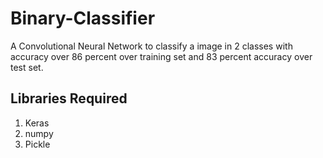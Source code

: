 # Binary-Classifier
A Convolutional Neural Network to classify a image in 2 classes with accuracy over 86 percent over training set and 83 percent accuracy over test set.
 ## Libraries Required
1. Keras
2. numpy
3. Pickle
